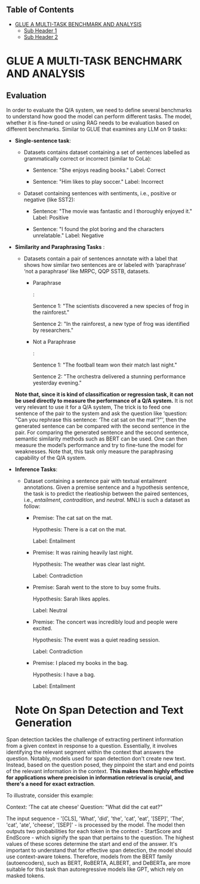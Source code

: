 ## Table of Contents
- [GLUE A MULTI-TASK BENCHMARK AND ANALYSIS](#glue-a-multi-task-benchmark-and-analysis)
  - [Sub Header 1](#sub-header-1)
  - [Sub Header 2](#sub-header-2)



# GLUE A MULTI-TASK BENCHMARK AND ANALYSIS

## Evaluation

In order to evaluate the Q/A system, we need to define several benchmarks to understand how good the model can perform different tasks. The model, whether it is fine-tuned or using RAG needs to be evaluation based on different benchmarks. Similar to GLUE that examines any LLM on 9 tasks:

* __Single-sentence task__: 

    * Datasets contains dataset containing a set of sentences labelled as grammatically correct or incorrect (similar to CoLa):

      * Sentence: "She enjoys reading books." Label: Correct

      * Sentence: "Him likes to play soccer." Label: Incorrect

   * Dataset containing sentences with sentiments, i.e., positive or negative (like SST2):

     * Sentence: "The movie was fantastic and I thoroughly enjoyed it." Label: Positive

     * Sentence: "I found the plot boring and the characters unrelatable." Label: Negative

* __Similarity and Paraphrasing Tasks__ :

    * Datasets contain a pair of sentences annotate with a label that shows how similar two sentences are or labeled with ‘paraphrase’ ‘not a paraphrase’ like MRPC, QQP SSTB, datasets. 

      * Paraphrase
      
          :
          
          Sentence 1: "The scientists discovered a new species of frog in the rainforest."
          
          Sentence 2: "In the rainforest, a new type of frog was identified by researchers."

      * Not a Paraphrase

          :
          
          Sentence 1: "The football team won their match last night."
          
          Sentence 2: "The orchestra delivered a stunning performance yesterday evening."

    __Note that, since it is kind of classification or regression task, it can not be used directly to measure the performance of a Q/A system.__ It is not very relevant to use it for a           Q/A system, The trick is to feed one sentence of the pair to the system and ask the question like ‘question: "Can you rephrase this sentence: ‘The cat sat on the mat'?"’, then the         generated sentence can be compared with the second sentence in the pair. For comparing the generated sentence and the second sentence, semantic similarity methods such as BERT can be       used. One can then measure the model’s performance and try to fine-tune the model for weaknesses. Note that, this task only measure the paraphrasing capability of the Q/A system.

* __Inference Tasks__:
  * Dataset containing a sentence pair with textual entailment annotations. Given a premise sentence and a hypothesis sentence, the task is to predict the rleatioship between the paired sentences, i.e., _entailment_, _contradition_, and _neutral_. MNLI is such a dataset as follow:
      * Premise: The cat sat on the mat.
        
          Hypothesis: There is a cat on the mat.
        
          Label: Entailment
      
      * Premise: It was raining heavily last night.
        
        Hypothesis: The weather was clear last night.
        
        Label: Contradiction
      
      * Premise: Sarah went to the store to buy some fruits.
        
        Hypothesis: Sarah likes apples.
        
        Label: Neutral
      
      * Premise: The concert was incredibly loud and people were excited.
        
        Hypothesis: The event was a quiet reading session.
        
        Label: Contradiction
      
      * Premise: I placed my books in the bag.
        
        Hypothesis: I have a bag.
        
        Label: Entailment

  # Note On Span Detection and Text Generation
  
Span detection tackles the challenge of extracting pertinent information from a given context in response to a question. Essentially, it involves identifying the relevant segment within the context that answers the question. Notably, models used for span detection don't create new text. Instead, based on the question posed, they pinpoint the start and end points of the relevant information in the context. __This makes them highly effective for applications where precision in information retrieval is crucial, and there's a need for exact extraction__.

To illustrate, consider this example:

Context: 'The cat ate cheese'
Question: "What did the cat eat?"


The input sequence - '[CLS], 'What', 'did', 'the', 'cat', 'eat', '[SEP]', 'The', 'cat', 'ate', 'cheese', '[SEP]' - is processed by the model. The model then outputs two probabilities for each token in the context - StartScore and EndScore - which signify the span that pertains to the question. The highest values of these scores determine the start and end of the answer.
It's important to understand that for effective span detection, the model should use context-aware tokens. Therefore, models from the BERT family (autoencoders), such as BERT, RoBERTA, ALBERT, and DeBERTa, are more suitable for this task than autoregressive models like GPT, which rely on masked tokens.


